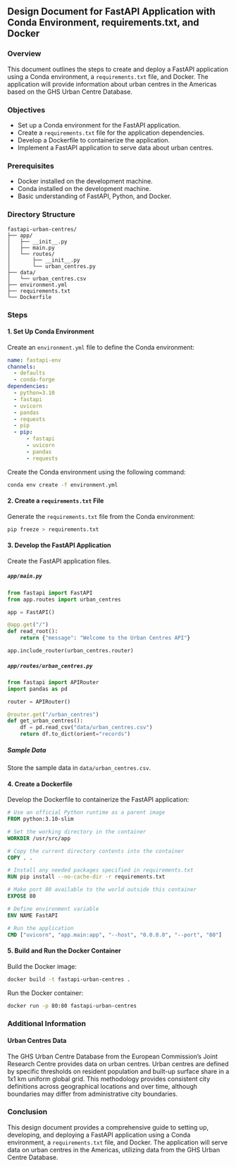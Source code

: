 ## Design Document for FastAPI Application with Conda Environment, requirements.txt, and Docker

### Overview
This document outlines the steps to create and deploy a FastAPI application using a Conda environment, a `requirements.txt` file, and Docker. The application will provide information about urban centres in the Americas based on the GHS Urban Centre Database.

### Objectives
- Set up a Conda environment for the FastAPI application.
- Create a `requirements.txt` file for the application dependencies.
- Develop a Dockerfile to containerize the application.
- Implement a FastAPI application to serve data about urban centres.

### Prerequisites
- Docker installed on the development machine.
- Conda installed on the development machine.
- Basic understanding of FastAPI, Python, and Docker.

### Directory Structure
```
fastapi-urban-centres/
├── app/
│   ├── __init__.py
│   ├── main.py
│   └── routes/
│       ├── __init__.py
│       └── urban_centres.py
├── data/
│   └── urban_centres.csv
├── environment.yml
├── requirements.txt
└── Dockerfile
```

### Steps

#### 1. Set Up Conda Environment
Create an `environment.yml` file to define the Conda environment:

```yaml
name: fastapi-env
channels:
  - defaults
  - conda-forge
dependencies:
  - python=3.10
  - fastapi
  - uvicorn
  - pandas
  - requests
  - pip
  - pip:
      - fastapi
      - uvicorn
      - pandas
      - requests
```

Create the Conda environment using the following command:

```sh
conda env create -f environment.yml
```

#### 2. Create a `requirements.txt` File
Generate the `requirements.txt` file from the Conda environment:

```sh
pip freeze > requirements.txt
```

#### 3. Develop the FastAPI Application
Create the FastAPI application files.

##### `app/main.py`
```python
from fastapi import FastAPI
from app.routes import urban_centres

app = FastAPI()

@app.get("/")
def read_root():
    return {"message": "Welcome to the Urban Centres API"}

app.include_router(urban_centres.router)
```

##### `app/routes/urban_centres.py`
```python
from fastapi import APIRouter
import pandas as pd

router = APIRouter()

@router.get("/urban_centres")
def get_urban_centres():
    df = pd.read_csv("data/urban_centres.csv")
    return df.to_dict(orient="records")
```

##### Sample Data
Store the sample data in `data/urban_centres.csv`.

#### 4. Create a Dockerfile
Develop the Dockerfile to containerize the FastAPI application:

```Dockerfile
# Use an official Python runtime as a parent image
FROM python:3.10-slim

# Set the working directory in the container
WORKDIR /usr/src/app

# Copy the current directory contents into the container
COPY . .

# Install any needed packages specified in requirements.txt
RUN pip install --no-cache-dir -r requirements.txt

# Make port 80 available to the world outside this container
EXPOSE 80

# Define environment variable
ENV NAME FastAPI

# Run the application
CMD ["uvicorn", "app.main:app", "--host", "0.0.0.0", "--port", "80"]
```

#### 5. Build and Run the Docker Container
Build the Docker image:

```sh
docker build -t fastapi-urban-centres .
```

Run the Docker container:

```sh
docker run -p 80:80 fastapi-urban-centres
```

### Additional Information

#### Urban Centres Data
The GHS Urban Centre Database from the European Commission’s Joint Research Centre provides data on urban centres. Urban centres are defined by specific thresholds on resident population and built-up surface share in a 1x1 km uniform global grid. This methodology provides consistent city definitions across geographical locations and over time, although boundaries may differ from administrative city boundaries.

### Conclusion
This design document provides a comprehensive guide to setting up, developing, and deploying a FastAPI application using a Conda environment, a `requirements.txt` file, and Docker. The application will serve data on urban centres in the Americas, utilizing data from the GHS Urban Centre Database.